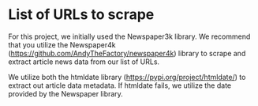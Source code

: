 # List of URLs to scrape

For this project, we initially used the Newspaper3k library. We recommend that you utilize the Newspaper4k (https://github.com/AndyTheFactory/newspaper4k) library to scrape and extract article news data from our list of URLs.

We utilize both the htmldate library (https://pypi.org/project/htmldate/) to extract out article data metadata. If htmldate fails, we utilize the date provided by the Newspaper library. 
